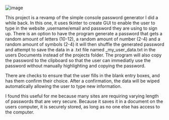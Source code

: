 ![image](https://github.com/user-attachments/assets/7973d060-e528-499e-915e-1f3e27ecbbfb)

This project is a revamp of the simple console password generator I did a while back.
In this one, it uses tkinter to create GUI to enable the user to type in the website ,username/email and password they are using to sign up.
There is an option to have the program generate a password that gets a random amount of letters (10-12), a random amount of number (2-4) and a random amount of symbols (2-4)
it will then shuffle the generated password and attempt to save the data in a .txt file named _my_user_data.txt in the users Documents instead of the projects folder.
The program will also copy the password to the clipboard so that the user can immediatly use the password without manually highlighting and copying the password.

There are checks to ensure that the user fills in the blank entry boxes, and has them confirm their choice. After a confirmation, the data will be wiped automatically allowing the user to type new information.

I found this useful for me because many sites are requiring varying length of passwords that are very secure. Because it saves it in a document on the users computer, it is securely stored, as long as no one else has access to the computer.
